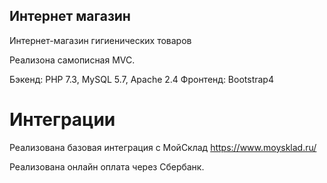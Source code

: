 ## Интернет магазин

Интернет-магазин гигиенических товаров

Реализона самописная MVC.

Бэкенд: PHP 7.3, MySQL 5.7, Apache 2.4
Фронтенд: Bootstrap4

# Интеграции

Реализована базовая интеграция с МойСклад https://www.moysklad.ru/

Реализована онлайн оплата через Сбербанк.
